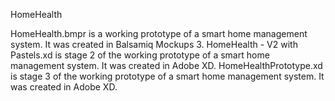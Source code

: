 HomeHealth 

HomeHealth.bmpr is a working prototype of a smart home management system. It was created in Balsamiq Mockups 3.
HomeHealth - V2 with Pastels.xd is stage 2 of the working prototype of a smart home management system. It was created in Adobe XD.
HomeHealthPrototype.xd is stage 3 of the working prototype of a smart home management system. It was created in Adobe XD.
